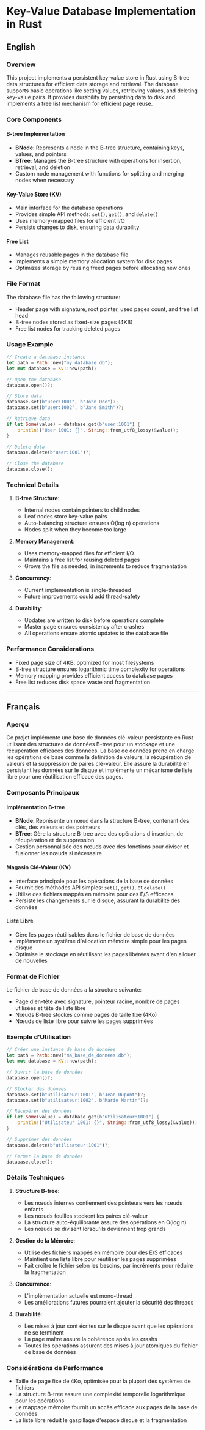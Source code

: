 # Key-Value Database Implementation in Rust

## English

### Overview

This project implements a persistent key-value store in Rust using B-tree data structures for efficient data storage and retrieval. The database supports basic operations like setting values, retrieving values, and deleting key-value pairs. It provides durability by persisting data to disk and implements a free list mechanism for efficient page reuse.

### Core Components

#### B-tree Implementation
- **BNode**: Represents a node in the B-tree structure, containing keys, values, and pointers
- **BTree**: Manages the B-tree structure with operations for insertion, retrieval, and deletion
- Custom node management with functions for splitting and merging nodes when necessary

#### Key-Value Store (KV)
- Main interface for the database operations
- Provides simple API methods: `set()`, `get()`, and `delete()`
- Uses memory-mapped files for efficient I/O
- Persists changes to disk, ensuring data durability

#### Free List
- Manages reusable pages in the database file
- Implements a simple memory allocation system for disk pages
- Optimizes storage by reusing freed pages before allocating new ones

### File Format

The database file has the following structure:
- Header page with signature, root pointer, used pages count, and free list head
- B-tree nodes stored as fixed-size pages (4KB)
- Free list nodes for tracking deleted pages

### Usage Example

```rust
// Create a database instance
let path = Path::new("my_database.db");
let mut database = KV::new(path);

// Open the database
database.open()?;

// Store data
database.set(b"user:1001", b"John Doe")?;
database.set(b"user:1002", b"Jane Smith")?;

// Retrieve data
if let Some(value) = database.get(b"user:1001") {
    println!("User 1001: {}", String::from_utf8_lossy(&value));
}

// Delete data
database.delete(b"user:1001")?;

// Close the database
database.close();
```

### Technical Details

1. **B-tree Structure**:
   - Internal nodes contain pointers to child nodes
   - Leaf nodes store key-value pairs
   - Auto-balancing structure ensures O(log n) operations
   - Nodes split when they become too large

2. **Memory Management**:
   - Uses memory-mapped files for efficient I/O
   - Maintains a free list for reusing deleted pages
   - Grows the file as needed, in increments to reduce fragmentation

3. **Concurrency**:
   - Current implementation is single-threaded
   - Future improvements could add thread-safety

4. **Durability**:
   - Updates are written to disk before operations complete
   - Master page ensures consistency after crashes
   - All operations ensure atomic updates to the database file

### Performance Considerations

- Fixed page size of 4KB, optimized for most filesystems
- B-tree structure ensures logarithmic time complexity for operations
- Memory mapping provides efficient access to database pages
- Free list reduces disk space waste and fragmentation

---

## Français

### Aperçu

Ce projet implémente une base de données clé-valeur persistante en Rust utilisant des structures de données B-tree pour un stockage et une récupération efficaces des données. La base de données prend en charge les opérations de base comme la définition de valeurs, la récupération de valeurs et la suppression de paires clé-valeur. Elle assure la durabilité en persistant les données sur le disque et implémente un mécanisme de liste libre pour une réutilisation efficace des pages.

### Composants Principaux

#### Implémentation B-tree
- **BNode**: Représente un nœud dans la structure B-tree, contenant des clés, des valeurs et des pointeurs
- **BTree**: Gère la structure B-tree avec des opérations d'insertion, de récupération et de suppression
- Gestion personnalisée des nœuds avec des fonctions pour diviser et fusionner les nœuds si nécessaire

#### Magasin Clé-Valeur (KV)
- Interface principale pour les opérations de la base de données
- Fournit des méthodes API simples: `set()`, `get()`, et `delete()`
- Utilise des fichiers mappés en mémoire pour des E/S efficaces
- Persiste les changements sur le disque, assurant la durabilité des données

#### Liste Libre
- Gère les pages réutilisables dans le fichier de base de données
- Implémente un système d'allocation mémoire simple pour les pages disque
- Optimise le stockage en réutilisant les pages libérées avant d'en allouer de nouvelles

### Format de Fichier

Le fichier de base de données a la structure suivante:
- Page d'en-tête avec signature, pointeur racine, nombre de pages utilisées et tête de liste libre
- Nœuds B-tree stockés comme pages de taille fixe (4Ko)
- Nœuds de liste libre pour suivre les pages supprimées

### Exemple d'Utilisation

```rust
// Créer une instance de base de données
let path = Path::new("ma_base_de_donnees.db");
let mut database = KV::new(path);

// Ouvrir la base de données
database.open()?;

// Stocker des données
database.set(b"utilisateur:1001", b"Jean Dupont")?;
database.set(b"utilisateur:1002", b"Marie Martin")?;

// Récupérer des données
if let Some(value) = database.get(b"utilisateur:1001") {
    println!("Utilisateur 1001: {}", String::from_utf8_lossy(&value));
}

// Supprimer des données
database.delete(b"utilisateur:1001")?;

// Fermer la base de données
database.close();
```

### Détails Techniques

1. **Structure B-tree**:
   - Les nœuds internes contiennent des pointeurs vers les nœuds enfants
   - Les nœuds feuilles stockent les paires clé-valeur
   - La structure auto-équilibrante assure des opérations en O(log n)
   - Les nœuds se divisent lorsqu'ils deviennent trop grands

2. **Gestion de la Mémoire**:
   - Utilise des fichiers mappés en mémoire pour des E/S efficaces
   - Maintient une liste libre pour réutiliser les pages supprimées
   - Fait croître le fichier selon les besoins, par incréments pour réduire la fragmentation

3. **Concurrence**:
   - L'implémentation actuelle est mono-thread
   - Les améliorations futures pourraient ajouter la sécurité des threads

4. **Durabilité**:
   - Les mises à jour sont écrites sur le disque avant que les opérations ne se terminent
   - La page maître assure la cohérence après les crashs
   - Toutes les opérations assurent des mises à jour atomiques du fichier de base de données

### Considérations de Performance

- Taille de page fixe de 4Ko, optimisée pour la plupart des systèmes de fichiers
- La structure B-tree assure une complexité temporelle logarithmique pour les opérations
- Le mappage mémoire fournit un accès efficace aux pages de la base de données
- La liste libre réduit le gaspillage d'espace disque et la fragmentation


